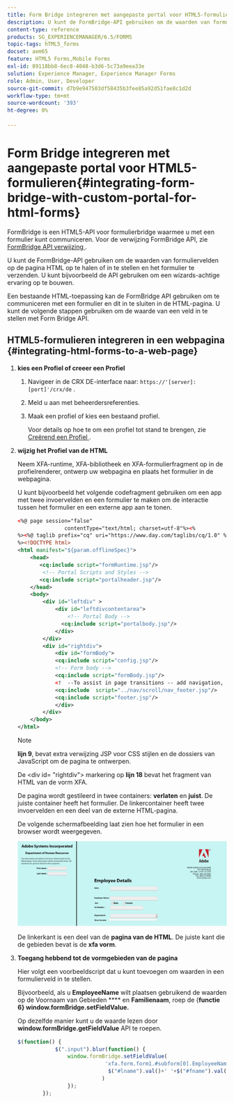 ```yaml
---
title: Form Bridge integreren met aangepaste portal voor HTML5-formulieren
description: U kunt de FormBridge-API gebruiken om de waarden van formuliervelden op de pagina HTML op te halen of in te stellen en het formulier te verzenden.
content-type: reference
products: SG_EXPERIENCEMANAGER/6.5/FORMS
topic-tags: hTML5_forms
docset: aem65
feature: HTML5 Forms,Mobile Forms
exl-id: 89118bb8-6ec8-4048-b3d6-5c73a9eea33e
solution: Experience Manager, Experience Manager Forms
role: Admin, User, Developer
source-git-commit: d7b9e947503df58435b3fee85a92d51fae8c1d2d
workflow-type: tm+mt
source-wordcount: '393'
ht-degree: 0%

---
```


# Form Bridge integreren met aangepaste portal voor HTML5-formulieren{#integrating-form-bridge-with-custom-portal-for-html-forms}

FormBridge is een HTML5-API voor formulierbridge waarmee u met een formulier kunt communiceren. Voor de verwijzing FormBridge API, zie [ FormBridge API verwijzing ](/help/forms/using/form-bridge-apis.md).

U kunt de FormBridge-API gebruiken om de waarden van formuliervelden op de pagina HTML op te halen of in te stellen en het formulier te verzenden. U kunt bijvoorbeeld de API gebruiken om een wizards-achtige ervaring op te bouwen.

Een bestaande HTML-toepassing kan de FormBridge API gebruiken om te communiceren met een formulier en dit in te sluiten in de HTML-pagina. U kunt de volgende stappen gebruiken om de waarde van een veld in te stellen met Form Bridge API.

## HTML5-formulieren integreren in een webpagina {#integrating-html-forms-to-a-web-page}

1. **kies een Profiel of creeer een Profiel**

   1. Navigeer in de CRX DE-interface naar: `https://'[server]:[port]'/crx/de` .
   1. Meld u aan met beheerdersreferenties.
   1. Maak een profiel of kies een bestaand profiel.

      Voor details op hoe te om een profiel tot stand te brengen, zie [ Creërend een Profiel ](/help/forms/using/custom-profile.md).

1. **wijzig het Profiel van de HTML**

   Neem XFA-runtime, XFA-bibliotheek en XFA-formulierfragment op in de profielrenderer, ontwerp uw webpagina en plaats het formulier in de webpagina.

   U kunt bijvoorbeeld het volgende codefragment gebruiken om een app met twee invoervelden en een formulier te maken om de interactie tussen het formulier en een externe app aan te tonen.

   ```xml
   <%@ page session="false"
                  contentType="text/html; charset=utf-8"%><%
   %><%@ taglib prefix="cq" uri="https://www.day.com/taglibs/cq/1.0" %><%
   %><!DOCTYPE html>
   <html manifest="${param.offlineSpec}">
       <head>
          <cq:include script="formRuntime.jsp"/>
           <!-- Portal Scripts and Styles -->
          <cq:include script="portalheader.jsp"/>
       </head>
       <body>
           <div id="leftdiv" >
               <div id="leftdivcontentarea">
                   <!-- Portal Body -->
                 <cq:include script="portalbody.jsp"/>
               </div>
           </div>
           <div id="rightdiv">
               <div id="formBody">
               <cq:include script="config.jsp"/>
               <!-- Form body -->
               <cq:include script="formBody.jsp"/>
               <!  --To assist in page transitions -- add navigation, based on scrolling -->
               <cq:include  script="../nav/scroll/nav_footer.jsp"/>
               <cq:include script="footer.jsp"/>
               </div>
           </div>
       </body>
   </html>
   ```

   >[!NOTE]
   >
   >**lijn 9**, bevat extra verwijzing JSP voor CSS stijlen en de dossiers van JavaScript om de pagina te ontwerpen.
   >
   >
   >De &lt;div id= &quot;rightdiv&quot;> markering op **lijn 18** bevat het fragment van HTML van de vorm XFA.
   >
   >
   De pagina wordt gestileerd in twee containers: **verlaten** en **juist**. De juiste container heeft het formulier. De linkercontainer heeft twee invoervelden en een deel van de externe HTML-pagina.
   >
   >
   De volgende schermafbeelding laat zien hoe het formulier in een browser wordt weergegeven.

   ![ portaal ](assets/portal.jpg)

   De linkerkant is een deel van de **pagina van de HTML**. De juiste kant die de gebieden bevat is de **xfa vorm**.

1. **Toegang hebbend tot de vormgebieden van de pagina**

   Hier volgt een voorbeeldscript dat u kunt toevoegen om waarden in een formulierveld in te stellen.

   Bijvoorbeeld, als u **EmployeeName** wilt plaatsen gebruikend de waarden op de Voornaam van Gebieden **** en **Familienaam**, roep de {**functie 6} window.formBridge.setFieldValue.**

   Op dezelfde manier kunt u de waarde lezen door **window.formBridge.getFieldValue** API te roepen.

   ```javascript
   $(function() {
               $(".input").blur(function() {
                   window.formBridge.setFieldValue(
                               'xfa.form.form1.#subform[0].EmployeeName',
                                $("#lname").val()+' '+$("#fname").val()
                              )
                   });
           });
   ```
